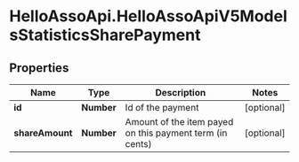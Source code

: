 # HelloAssoApi.HelloAssoApiV5ModelsStatisticsSharePayment

## Properties

Name | Type | Description | Notes
------------ | ------------- | ------------- | -------------
**id** | **Number** | Id of the payment | [optional] 
**shareAmount** | **Number** | Amount of the item payed on this payment term (in cents) | [optional] 


